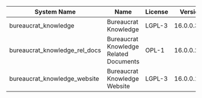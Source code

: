 | System Name | Name | License | Version | Summary | Price |
|---|---|---|---|---|---|
| bureaucrat_knowledge | Bureaucrat Knowledge | LGPL-3 | 16.0.0.37.0 | Bureaucrat Knowledge |  |
| bureaucrat_knowledge_rel_docs | Bureaucrat Knowledge Related Documents | OPL-1 | 16.0.0.2.0 | Bureaucrat Knowledge Related Documents |  |
| bureaucrat_knowledge_website | Bureaucrat Knowledge Website | LGPL-3 | 16.0.0.14.0 | Bureaucrat Knowledge Website |  |
